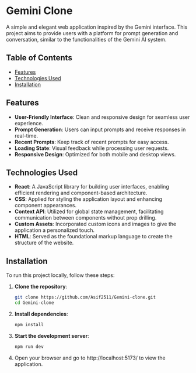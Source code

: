 # Gemini Clone

A simple and elegant web application inspired by the Gemini interface. This project aims to provide users with a platform for prompt generation and conversation, similar to the functionalities of the Gemini AI system.

## Table of Contents

- [Features](#features)
- [Technologies Used](#technologies-used)
- [Installation](#installation)
  


## Features

- **User-Friendly Interface**: Clean and responsive design for seamless user experience.
- **Prompt Generation**: Users can input prompts and receive responses in real-time.
- **Recent Prompts**: Keep track of recent prompts for easy access.
- **Loading State**: Visual feedback while processing user requests.
- **Responsive Design**: Optimized for both mobile and desktop views.

## Technologies Used

- **React**: A JavaScript library for building user interfaces, enabling efficient rendering and component-based architecture.
- **CSS**: Applied for styling the application layout and enhancing component appearances.
- **Context API**: Utilized for global state management, facilitating communication between components without prop drilling.
- **Custom Assets**: Incorporated custom icons and images to give the application a personalized touch.
- **HTML**: Served as the foundational markup language to create the structure of the website.

## Installation

To run this project locally, follow these steps:

1. **Clone the repository**:

   ```bash
   git clone https://github.com/Asif2511/Gemini-clone.git
   cd Gemini-clone
2. **Install dependencies**:
    ```bash
   npm install
3. **Start the development server**:
   ```bash
   npm run dev
4. Open your browser and go to http://localhost:5173/ to view the application.

